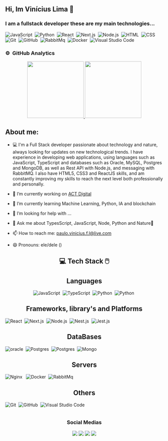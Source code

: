 ## Hi, Im Vinícius Lima  👋
### I am a fullstack developer these are my main technologies...

![JavaScript](https://img.shields.io/badge/-JavaScript-05122A?style=for-the-badge&logo=javascript)&nbsp;
![Python](https://img.shields.io/badge/-Python-05122A?style=for-the-badge&logo=python)&nbsp;
![React](https://img.shields.io/badge/-React-05122A?logo=react&style=for-the-badge)&nbsp;
![Next.js](https://img.shields.io/badge/Next.js-05122A?logo=nextdotjs&style=for-the-badge)&nbsp;
![Node.js](https://img.shields.io/badge/-Node.js-05122A?style=for-the-badge&logo=node.js)&nbsp;
![HTML](https://img.shields.io/badge/-HTML-05122A?style=for-the-badge&logo=HTML5)&nbsp;
![CSS](https://img.shields.io/badge/-CSS-05122A?style=for-the-badge&logo=CSS3&logoColor=1572B6)&nbsp;
![Git](https://img.shields.io/badge/-Git-05122A?style=for-the-badge&logo=git)&nbsp;
![GitHub](https://img.shields.io/badge/-GitHub-05122A?style=for-the-badge&logo=github)&nbsp;
![RabbitMq](https://img.shields.io/badge/RabbitMQ-05122A?logo=rabbitmq&style=for-the-badge)&nbsp;
![Docker](https://img.shields.io/badge/Docker-05122A?logo=docker&style=for-the-badge)&nbsp;
![Visual Studio Code](https://img.shields.io/badge/-Visual%20Studio%20Code-05122A?style=for-the-badge&logo=visual-studio-code&logoColor=007ACC)&nbsp;


### ⚙️ &nbsp;GitHub Analytics

<p align="center">
<a href="https://github.com/VinnyLima">
  <img height="180em" src="https://github-readme-stats.vercel.app/api?username=VinnyLima&show_icons=true&theme=algolia&include_all_commits=true&count_private=true"/>
  <img height="180em" src="https://github-readme-stats.vercel.app/api/top-langs/?username=VinnyLima&layout=compact&langs_count=8&theme=algolia"/>
</a>
</p>

##  About me:

- 💻  I'm a Full Stack developer passionate about technology and nature, always looking for updates on new technological trends. I have experience in developing web applications, using languages ​​such as JavaScript, TypeScript and databases such as Oracle, MySQL, Postgres and MongoDB, as well as Rest API with Node.js, and messaging with RabbitMQ. I also have HTML5, CSS3 and ReactJS skills, and am constantly improving my skills to reach the next level both professionally and personally.

- 🔭 I’m currently working on [ACT Digital](https://actdigital.com/pt)
- 🌱 I’m currently learning Machine Learning, Python, IA and blockchain
- 🤔 I’m looking for help with ...
- 💬 Ask me about TypesScript, JavaScript, Node, Python and Nature🌳
- 📫 How to reach me: paulo.vinicius.f.l@live.com
- 😄 Pronouns: ele/dele () 

<h2 align="center">💻 Tech Stack 🖱️</h2>


<h2 align="center">Languages</h2>
<div align="center">

![JavaScript](https://img.shields.io/badge/-JavaScript-05122A?style=for-the-badge&logo=javascript)&nbsp;
![TypeScript](https://img.shields.io/badge/-Typescript-05122A?style=for-the-badge&logo=typescript)&nbsp;
![Python](https://img.shields.io/badge/-Python-05122A?style=for-the-badge&logo=python)&nbsp;
![Python](https://img.shields.io/badge/-PHP-05122A?style=for-the-badge&logo=php)&nbsp;

</div>

<h2 align="center">Frameworks, library's and Platforms</h2>

![React](https://img.shields.io/badge/-React-05122A?logo=react&style=for-the-badge)&nbsp;
![Next.js](https://img.shields.io/badge/Next.js-000000?logo=nextdotjs&style=for-the-badge)&nbsp;
![Node.js](https://img.shields.io/badge/-Node.js-05122A?style=for-the-badge&logo=node.js)&nbsp;
![Nest.js](https://img.shields.io/badge/-Nest.js-E0234E?style=for-the-badge&logo=nestjs)&nbsp;
![Jest.js](https://img.shields.io/badge/-Jest.js-C21325?style=for-the-badge&logo=jest)&nbsp;

<h2 align="center">DataBases</h2>

![oracle](https://img.shields.io/badge/-Oracle_PLSQL-F80000?style=for-the-badge&logo=oracle)&nbsp;
![Postgres](https://img.shields.io/badge/-PostgreSQL-fff?style=for-the-badge&logo=postgresql&logoColor=000)&nbsp;
![Postgres](https://img.shields.io/badge/-MySQL-4479A1?style=for-the-badge&logo=mysql&logoColor=fff)&nbsp;
![Mongo](https://img.shields.io/badge/-MongoDB-47A248?style=for-the-badge&logo=mongodb&logoColor=fff)&nbsp;

<h2 align="center">Servers</h2>

![Nginx](https://img.shields.io/badge/-Nginx-009639?style=for-the-badge&logo=nginx&logoColor=fff) &nbsp;
![Docker](https://img.shields.io/badge/-Docker-2496ED?style=for-the-badge&logo=docker&logoColor=fff)&nbsp;
![RabbitMq](https://img.shields.io/badge/RabbitMQ-05122A?logo=rabbitmq&style=for-the-badge)&nbsp;

<h2 align="center">Others</h2>

![Git](https://img.shields.io/badge/-Git-05122A?style=for-the-badge&logo=git)&nbsp;
![GitHub](https://img.shields.io/badge/-GitHub-05122A?style=for-the-badge&logo=github)&nbsp;
![Visual Studio Code](https://img.shields.io/badge/-Visual%20Studio%20Code-05122A?style=for-the-badge&logo=visual-studio-code&logoColor=007ACC)&nbsp;




<div style="display: flex; flex-direction: column; justify-content: space-between; align-items:center;" > 
<h3 align="center">Social Medias</h3> 
<div align="center">
    <a href="https://www.instagram.com/vinny_limadev/" target="_blank"><img src="https://img.shields.io/badge/-Instagram-%23E4405F?style=for-the-badge&logo=instagram&logoColor=white" target="_blank"></a>
 <a href="https://discord.gg/Vinicius Lima#8541" target="_blank"><img src="https://img.shields.io/badge/Discord-7289DA?style=for-the-badge&logo=discord&logoColor=white" target="_blank"></a> 
  <a href = "mailto:pvinfol@gmail.com"><img src="https://img.shields.io/badge/-Gmail-%23333?style=for-the-badge&logo=gmail&logoColor=white" target="_blank"></a>
  <a href="https://www.linkedin.com/in/vinicius-lima-dev/" target="_blank"><img src="https://img.shields.io/badge/-LinkedIn-%230077B5?style=for-the-badge&logo=linkedin&logoColor=white" target="_blank"></a>   
</div>
  
</div>


